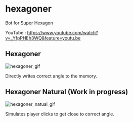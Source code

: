 # hexagoner
Bot for Super Hexagon

YouTube : https://www.youtube.com/watch?v=_YfpPHEh3WQ&feature=youtu.be

 ## Hexagoner
![hexagoner_gif](https://github.com/humanova/hexagoner/blob/master/media/hexagon_gif1.gif "hexagoner") 

 Directly writes correct angle to the memory.
 
 
## Hexagoner Natural (Work in progress)
![hexagoner_natual_gif](https://github.com/humanova/hexagoner/blob/master/media/hexagon_gif_natural.gif "hexagoner natural")

 Simulates player clicks to get close to correct angle.
